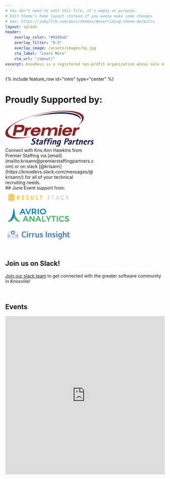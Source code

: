 ```yaml
---
# You don't need to edit this file, it's empty on purpose.
# Edit theme's home layout instead if you wanna make some changes
# See: https://jekyllrb.com/docs/themes/#overriding-theme-defaults
layout: splash
header:
    overlay_color: "#0180ab"
    overlay_filter: "0.5"
    overlay_image: /assets/images/bg.jpg
    cta_label: "Learn More"
    cta_url: "/about/"
excerpt: KnoxDevs is a registered non-profit organization whose sole mission is to foster a healthy software developer community in Knoxville, TN.
---
```


{% include feature_row id="intro" type="center" %}

# Proudly Supported by:

<a href="http://www.premierstaffingpartners.com/" target="_blank">
    <img src="/assets/images/sponsors/premier_staffing.jpg" alt="Premier Staffing" style="width:20em" />
</a>
<section id="contact_krisann" markdown="1" style="width:20em; .figcaption font-size: 1em; font-family:-apple-system,BlinkMacSystemFont,'Roboto','Segoe UI','Helvetica Neue','Lucida Grande',Arial,sans-serif">
Connect with Kris Ann Hawkins from Premier Staffing via [email](mailto:krisann@premierstaffingpartners.com) or on slack [@krisann](https://knoxdevs.slack.com/messages/@krisann/) for all of your technical recruiting needs.
</section>
## June Event support from:

<div id="row">
<a href="http://www.resultstack.com/" target="_blank"><img src="/assets/images/sponsors/result_stack.png" alt="Result Stack" style="width:15em" /></a>
</div>

<div id="row">
<a href="http://avrioanalytics.com/" target="_blank"><img src="/assets/images/sponsors/avrio_analytics.png" alt="Avrio Analytics" style="width:15em" /></a>

<a href="https://www.cirrusinsight.com/" target="_blank"><img src="/assets/images/sponsors/cirrus_insight.png" alt="Cirrus Insight" style="width:15em" /></a>
</div>
<br/>

## Join us on Slack!

[Join our slack team](https://knoxdevs-slackin.herokuapp.com/) to get connected with the greater software community in Knoxville!

<br/>


<h2 id="Events">Events</h2>

<iframe src="https://calendar.google.com/calendar/b/1/embed?showTitle=0&amp;showNav=0&amp;showPrint=0&amp;showCalendars=0&amp;showTz=0&amp;height=600&amp;wkst=1&amp;bgcolor=%23FFFFFF&amp;src=support%40knoxdevs.com&amp;color=%231B887A&amp;ctz=America%2FNew_York" style="border-width:0" width="100%" max-width = "700" height="500" frameborder="0" scrolling="no"></iframe>